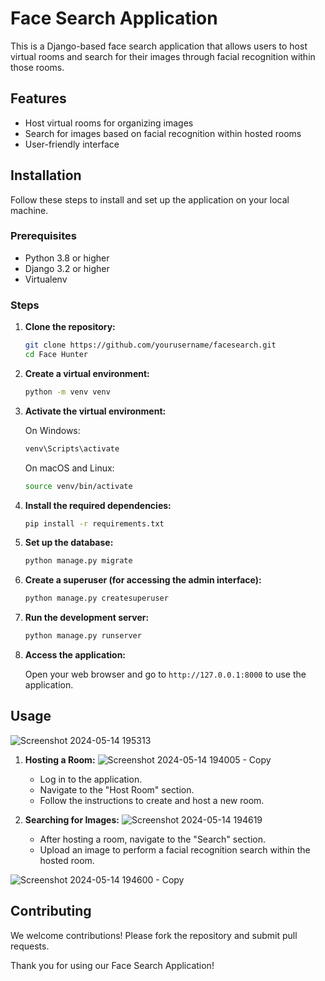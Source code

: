 # Face Search Application

This is a Django-based face search application that allows users to host virtual rooms and search for their images through facial recognition within those rooms.

## Features

- Host virtual rooms for organizing images
- Search for images based on facial recognition within hosted rooms
- User-friendly interface

## Installation

Follow these steps to install and set up the application on your local machine.

### Prerequisites

- Python 3.8 or higher
- Django 3.2 or higher
- Virtualenv

### Steps

1. **Clone the repository:**

    ```bash
    git clone https://github.com/yourusername/facesearch.git
    cd Face Hunter
    ```

2. **Create a virtual environment:**

    ```bash
    python -m venv venv
    ```

3. **Activate the virtual environment:**

    On Windows:

    ```bash
    venv\Scripts\activate
    ```

    On macOS and Linux:

    ```bash
    source venv/bin/activate
    ```

4. **Install the required dependencies:**

    ```bash
    pip install -r requirements.txt
    ```

5. **Set up the database:**

    ```bash
    python manage.py migrate
    ```

6. **Create a superuser (for accessing the admin interface):**

    ```bash
    python manage.py createsuperuser
    ```

7. **Run the development server:**

    ```bash
    python manage.py runserver
    ```

8. **Access the application:**

    Open your web browser and go to `http://127.0.0.1:8000` to use the application.

## Usage

![Screenshot 2024-05-14 195313](https://github.com/Yshprajapti18/Face-Search/assets/128960060/156fd5be-df49-48c2-8ca7-0c707e5ac6f5)


1. **Hosting a Room:**
![Screenshot 2024-05-14 194005 - Copy](https://github.com/Yshprajapti18/Face-Search/assets/128960060/bda20194-f9cf-4ef3-ba6b-5792cd74070e)
  
    - Log in to the application.
    - Navigate to the "Host Room" section.
    - Follow the instructions to create and host a new room.

2. **Searching for Images:**
![Screenshot 2024-05-14 194619](https://github.com/Yshprajapti18/Face-Search/assets/128960060/b40a6981-f473-4e92-9c42-4719794c100f)

    - After hosting a room, navigate to the "Search" section.
    - Upload an image to perform a facial recognition search within the hosted room.

![Screenshot 2024-05-14 194600 - Copy](https://github.com/Yshprajapti18/Face-Search/assets/128960060/33cfc105-e689-4c43-8db4-01d25ca9842c)


## Contributing

We welcome contributions! Please fork the repository and submit pull requests.


Thank you for using our Face Search Application!
